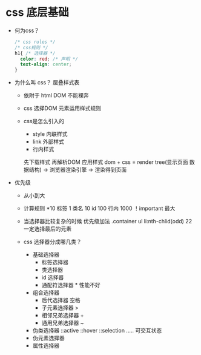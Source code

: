 # css 底层基础

- 何为css？
  ```css
  /* css rules */
  /* css规则 */
  h1{ /* 选择器 */
    color: red; /* 声明 */
    text-align: center;
  }
  ```
  
- 为什么叫 css？ 层叠样式表
  - 依附于 html DOM 不能裸奔
  - css 选择DOM 元素运用样式规则
  - css是怎么引入的
    - style 内联样式
    - link 外部样式
    - 行内样式 <p style="color:blue;"></p>

    先下载样式 再解析DOM 应用样式
    dom + css = render tree(显示页面 数据结构) -> 浏览器渲染引擎 -> 渲染得到页面

- 优先级 
  - 从小到大
  - 计算规则
     *10
     标签 1 类名 10  id 100 行内 1000 ！important 最大
  - 当选择器比较复杂的时候 优先级加法
    .container ul li:nth-chlid(odd)  22
    一定选择最后的元素 

  - css 选择器分成哪几类？
    - 基础选择器
      - 标签选择器
      - 类选择器 
      - id 选择器
      - 通配符选择器 * 性能不好
    - 组合选择器
      - 后代选择器  空格
      - 子元素选择器 >
      - 相邻兄弟选择器  +
      - 通用兄弟选择器  ~
    - 伪类选择器
      ::active ::hover ::selection .....  可交互状态
    - 伪元素选择器
    - 属性选择器
    
    

  